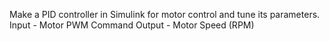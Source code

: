 Make a PID controller in Simulink for motor control and tune its parameters.
Input - Motor PWM Command
Output - Motor Speed (RPM)

